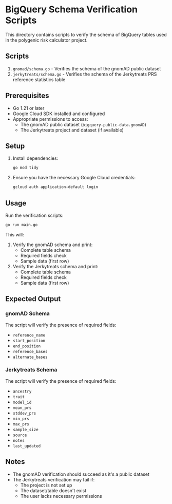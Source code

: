 # BigQuery Schema Verification Scripts

This directory contains scripts to verify the schema of BigQuery tables used in the polygenic risk calculator project.

## Scripts

1. `gnomad/schema.go` - Verifies the schema of the gnomAD public dataset
2. `jerkytreats/schema.go` - Verifies the schema of the Jerkytreats PRS reference statistics table

## Prerequisites

- Go 1.21 or later
- Google Cloud SDK installed and configured
- Appropriate permissions to access:
  - The gnomAD public dataset (`bigquery-public-data.gnomAD`)
  - The Jerkytreats project and dataset (if available)

## Setup

1. Install dependencies:
   ```bash
   go mod tidy
   ```

2. Ensure you have the necessary Google Cloud credentials:
   ```bash
   gcloud auth application-default login
   ```

## Usage

Run the verification scripts:

```bash
go run main.go
```

This will:
1. Verify the gnomAD schema and print:
   - Complete table schema
   - Required fields check
   - Sample data (first row)
2. Verify the Jerkytreats schema and print:
   - Complete table schema
   - Required fields check
   - Sample data (first row)

## Expected Output

### gnomAD Schema
The script will verify the presence of required fields:
- `reference_name`
- `start_position`
- `end_position`
- `reference_bases`
- `alternate_bases`

### Jerkytreats Schema
The script will verify the presence of required fields:
- `ancestry`
- `trait`
- `model_id`
- `mean_prs`
- `stddev_prs`
- `min_prs`
- `max_prs`
- `sample_size`
- `source`
- `notes`
- `last_updated`

## Notes

- The gnomAD verification should succeed as it's a public dataset
- The Jerkytreats verification may fail if:
  - The project is not set up
  - The dataset/table doesn't exist
  - The user lacks necessary permissions
